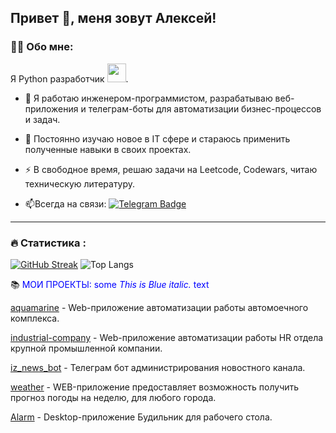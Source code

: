 ## Привет 👋, меня зовут Алексей!

<!--
**SwedL/SwedL** is a ✨ _special_ ✨ repository because its `README.md` (this file) appears on your GitHub profile.

Here are some ideas to get you started:

- 🔭 I’m currently working on ...
- 🌱 I’m currently learning ...
- 👯 I’m looking to collaborate on ...
- 🤔 I’m looking for help with ...
- 💬 Ask me about ...
- 📫 How to reach me: ...
- 😄 Pronouns: ...
- ⚡ Fun fact: ...
-->

### :man_technologist: Обо мне:
Я Python разработчик <img src="https://media.giphy.com/media/m6pvmOSXuTEPaKFWBz/giphy.gif" width="30">.
- :telescope: Я работаю инженером-программистом, разрабатываю веб-приложения и телеграм-боты для автоматизации бизнес-процессов и задач.

- :seedling: Постоянно изучаю новое в IT сфере и стараюсь применить полученные навыки в своих проектах.

- :zap: В свободное время, решаю задачи на Leetcode, Codewars, читаю техническую литературу.

- :mailbox:Всегда на связи: [![Telegram Badge](https://img.shields.io/badge/-@swed555-blue?style=flat&logo=Telegram&logoColor=white)](https://t.me/swed555)

---

### :fire: Статистика :
[![GitHub Streak](https://github-readme-streak-stats.herokuapp.com?user=swedl&theme=github-dark-blue&hide_border=true)](https://git.io/streak-stats)
![Top Langs](https://github-readme-stats.vercel.app/api/top-langs/?username=swedl&theme=github_dark&hide_border=true&layout=compact)

:books: <span style="color:blue">МОИ ПРОЕКТЫ:</span>
<span style="color:blue">some *This is Blue italic.* text</span>

<a href="https://github.com/SwedL/aquamarine">aquamarine</a> - Web-приложение автоматизации работы автомоечного комплекса.

<a href="https://github.com/SwedL/industrial-company">industrial-company</a> - Web-приложение автоматизации работы HR отдела крупной промышленной компании.

<a href="https://github.com/SwedL/iz_news_bot">iz_news_bot</a> - Телеграм бот администрирования новостного канала.

<a href="https://github.com/SwedL/weather">weather</a> - WEB-приложение предоставляет возможность получить прогноз погоды на неделю, для любого города.

<a href="https://github.com/SwedL/Alarm">Alarm</a> - Desktop-приложение Будильник для рабочего стола.

